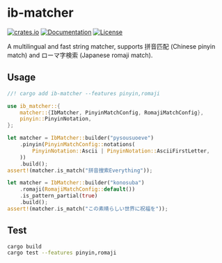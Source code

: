 # ib-matcher
[![crates.io](https://img.shields.io/crates/v/ib-matcher.svg)](https://crates.io/crates/ib-matcher)
[![Documentation](https://docs.rs/ib-matcher/badge.svg)](https://docs.rs/ib-matcher)
[![License](https://img.shields.io/crates/l/ib-matcher.svg)](LICENSE.txt)

A multilingual and fast string matcher, supports 拼音匹配 (Chinese pinyin match) and ローマ字検索 (Japanese romaji match).

## Usage
```rust
//! cargo add ib-matcher --features pinyin,romaji

use ib_matcher::{
    matcher::{IbMatcher, PinyinMatchConfig, RomajiMatchConfig},
    pinyin::PinyinNotation,
};

let matcher = IbMatcher::builder("pysousuoeve")
    .pinyin(PinyinMatchConfig::notations(
        PinyinNotation::Ascii | PinyinNotation::AsciiFirstLetter,
    ))
    .build();
assert!(matcher.is_match("拼音搜索Everything"));

let matcher = IbMatcher::builder("konosuba")
    .romaji(RomajiMatchConfig::default())
    .is_pattern_partial(true)
    .build();
assert!(matcher.is_match("この素晴らしい世界に祝福を"));
```

## Test
```sh
cargo build
cargo test --features pinyin,romaji
```
